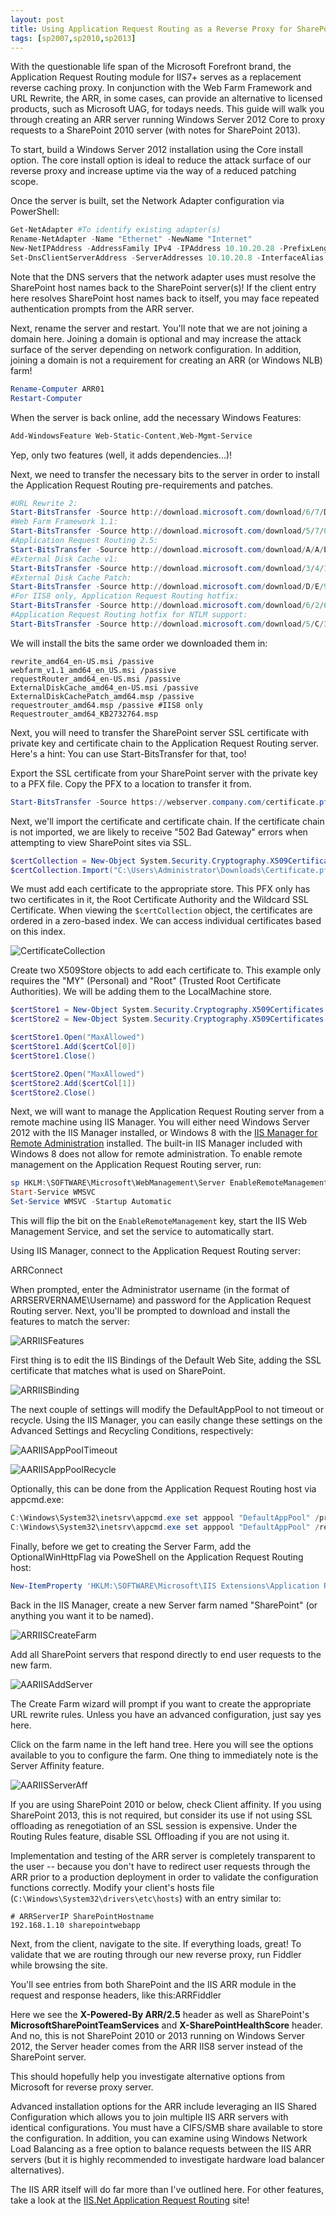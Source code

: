 ```yaml
---
layout: post
title: Using Application Request Routing as a Reverse Proxy for SharePoint
tags: [sp2007,sp2010,sp2013]
---
```


With the questionable life span of the Microsoft Forefront brand, the Application Request Routing module for IIS7+ serves as a replacement reverse caching proxy.  In conjunction with the Web Farm Framework and URL Rewrite, the ARR, in some cases, can provide an alternative to licensed products, such as Microsoft UAG, for todays needs.  This guide will walk you through creating an ARR server running Windows Server 2012 Core to proxy requests to a SharePoint 2010 server (with notes for SharePoint 2013).

To start, build a Windows Server 2012 installation using the Core install option.  The core install option is ideal to reduce the attack surface of our reverse proxy and increase uptime via the way of a reduced patching scope.

Once the server is built, set the Network Adapter configuration via PowerShell:

```powershell
Get-NetAdapter #To identify existing adapter(s)
Rename-NetAdapter -Name "Ethernet" -NewName "Internet"
New-NetIPAddress -AddressFamily IPv4 -IPAddress 10.10.20.28 -PrefixLength 24 -DefaultGateway 10.10.20.1 -InterfaceAlias "Internet"
Set-DnsClientServerAddress -ServerAddresses 10.10.20.8 -InterfaceAlias "Internet"
```

Note that the DNS servers that the network adapter uses must resolve the SharePoint host names back to the SharePoint server(s)!  If the client entry here resolves SharePoint host names back to itself, you may face repeated authentication prompts from the ARR server.

Next, rename the server and restart.  You'll note that we are not joining a domain here.  Joining a domain is optional and may increase the attack surface of the server depending on network configuration.  In addition, joining a domain is not a requirement for creating an ARR (or Windows NLB) farm!

```powershell
Rename-Computer ARR01
Restart-Computer
```

When the server is back online, add the necessary Windows Features:

```powershell
Add-WindowsFeature Web-Static-Content,Web-Mgmt-Service
```

Yep, only two features (well, it adds dependencies...)!

Next, we need to transfer the necessary bits to the server in order to install the Application Request Routing pre-requirements and patches.

```powershell
#URL Rewrite 2:
Start-BitsTransfer -Source http://download.microsoft.com/download/6/7/D/67D80164-7DD0-48AF-86E3-DE7A182D6815/rewrite_amd64_en-US.msi
#Web Farm Framework 1.1:
Start-BitsTransfer -Source http://download.microsoft.com/download/5/7/0/57065640-4665-4980-A2F1-4D5940B577B0/webfarm_v1.1_amd64_en_US.msi
#Application Request Routing 2.5:
Start-BitsTransfer -Source http://download.microsoft.com/download/A/A/E/AAE77C2B-ED2D-4EE1-9AF7-D29E89EA623D/requestRouter_amd64_en-US.msi
#External Disk Cache v1:
Start-BitsTransfer -Source http://download.microsoft.com/download/3/4/1/3415F3F9-5698-44FE-A072-D4AF09728390/ExternalDiskCache_amd64_en-US.msi
#External Disk Cache Patch:
Start-BitsTransfer -Source http://download.microsoft.com/download/D/E/9/DE90D9BD-B61C-43F5-8B80-90FDC0B06144/ExternalDiskCachePatch_amd64.msp
#For IIS8 only, Application Request Routing hotfix:
Start-BitsTransfer -Source http://download.microsoft.com/download/6/2/6/6260674B-A3CA-434D-A538-561087EB5D04/requestrouter_amd64.msp
#Application Request Routing hotfix for NTLM support:
Start-BitsTransfer -Source http://download.microsoft.com/download/5/C/3/5C3FFDA4-7A8F-4065-9B4C-327D87569707/requestrouter_amd64_KB2732764.msp
```

We will install the bits the same order we downloaded them in:

```text
rewrite_amd64_en-US.msi /passive
webfarm_v1.1_amd64_en_US.msi /passive
requestRouter_amd64_en-US.msi /passive
ExternalDiskCache_amd64_en-US.msi /passive
ExternalDiskCachePatch_amd64.msp /passive
requestrouter_amd64.msp /passive #IIS8 only
Requestrouter_amd64_KB2732764.msp
```

Next, you will need to transfer the SharePoint server SSL certificate with private key and certificate chain to the Application Request Routing server.  Here's a hint: You can use Start-BitsTransfer for that, too!

Export the SSL certificate from your SharePoint server with the private key to a PFX file.  Copy the PFX to a location to transfer it from.

```powershell
Start-BitsTransfer -Source https://webserver.company.com/certificate.pfx
```

Next, we'll import the certificate and certificate chain.  If the certificate chain is not imported, we are likely to receive "502 Bad Gateway" errors when attempting to view SharePoint sites via SSL.

```powershell
$certCollection = New-Object System.Security.Cryptography.X509Certificates.X509Certificate2Collection
$certCollection.Import("C:\Users\Administrator\Downloads\Certificate.pfx","SecretPassword",[System.Security.Cryptography.X509Certificates.X509KeyStorageFlags]"PersistKeySet,MachineKeySet")
```

We must add each certificate to the appropriate store.  This PFX only has two certificates in it, the Root Certificate Authority and the Wildcard SSL Certificate.  When viewing the `$certCollection` object, the certificates are ordered in a zero-based index.  We can access individual certificates based on this index.

![CertificateCollection](/assets/images/2013/05/CertificateCollection.png)

Create two X509Store objects to add each certificate to.  This example only requires the "MY" (Personal) and "Root" (Trusted Root Certificate Authorities).  We will be adding them to the LocalMachine store.

```powershell
$certStore1 = New-Object System.Security.Cryptography.X509Certificates.X509Store("Root","LocalMachine")
$certStore2 = New-Object System.Security.Cryptography.X509Certificates.X509Store("My","LocalMachine")

$certStore1.Open("MaxAllowed")
$certStore1.Add($certCol[0])
$certStore1.Close()

$certStore2.Open("MaxAllowed")
$certStore2.Add($certCol[1])
$certStore2.Close()
```

Next, we will want to manage the Application Request Routing server from a remote machine using IIS Manager.  You will either need Windows Server 2012 with the IIS Manager installed, or Windows 8 with the [IIS Manager for Remote Administration](http://www.iis.net/downloads/microsoft/iis-manager) installed.  The built-in IIS Manager included with Windows 8 does not allow for remote administration.  To enable remote management on the Application Request Routing server, run:

```powershell
sp HKLM:\SOFTWARE\Microsoft\WebManagement\Server EnableRemoteManagement -Value 1
Start-Service WMSVC
Set-Service WMSVC -Startup Automatic
```

This will flip the bit on the `EnableRemoteManagement` key, start the IIS Web Management Service, and set the service to automatically start.

Using IIS Manager, connect to the Application Request Routing server:

ARRConnect

When prompted, enter the Administrator username (in the format of ARRSERVERNAME\Username) and password for the Application Request Routing server.  Next, you'll be prompted to download and install the features to match the server:

![ARRIISFeatures](/assets/images/2013/05/ARRIISFeatures.png)

First thing is to edit the IIS Bindings of the Default Web Site, adding the SSL certificate that matches what is used on SharePoint.

![ARRIISBinding](/assets/images/2013/05/ARRIISBinding.png)

The next couple of settings will modify the DefaultAppPool to not timeout or recycle.  Using the IIS Manager, you can easily change these settings on the Advanced Settings and Recycling Conditions, respectively:

![AARIISAppPoolTimeout](/assets/images/2013/05/AARIISAppPoolTimeout.png)

![AARIISAppPoolRecycle](/assets/images/2013/05/AARIISAppPoolRecycle.png)

Optionally, this can be done from the Application Request Routing host via appcmd.exe:

```powershell
C:\Windows\System32\inetsrv\appcmd.exe set apppool "DefaultAppPool" /processModel.idleTimeout:00:00:00 /commit:apphost
C:\Windows\System32\inetsrv\appcmd.exe set apppool "DefaultAppPool" /recycling.periodicRestart.time:00:00:00 /commit:apphost
```

Finally, before we get to creating the Server Farm, add the OptionalWinHttpFlag via PoweShell on the Application Request Routing host:

```powershell
New-ItemProperty 'HKLM:\SOFTWARE\Microsoft\IIS Extensions\Application Request Routing' -Name OptionalWinHttpFlag -Value 72 -PropertyType Dword
```

Back in the IIS Manager, create a new Server farm named "SharePoint" (or anything you want it to be named).

![ARRIISCreateFarm](/assets/images/2013/05/ARRIISCreateFarm.png)

Add all SharePoint servers that respond directly to end user requests to the new farm.

![AARIISAddServer](/assets/images/2013/05/AARIISAddServer.png)

The Create Farm wizard will prompt if you want to create the appropriate URL rewrite rules.  Unless you have an advanced configuration, just say yes here.

Click on the farm name in the left hand tree.  Here you will see the options available to you to configure the farm.  One thing to immediately note is the Server Affinity feature.

![AARIISServerAff](/assets/images/2013/05/AARIISServerAff.png)

If you are using SharePoint 2010 or below, check Client affinity.  If you using SharePoint 2013, this is not required, but consider its use if not using SSL offloading as renegotiation of an SSL session is expensive.  Under the Routing Rules feature, disable SSL Offloading if you are not using it.

Implementation and testing of the ARR server is completely transparent to the user -- because you don't have to redirect user requests through the ARR prior to a production deployment in order to validate the configuration functions correctly.  Modify your client's hosts file (`C:\Windows\System32\drivers\etc\hosts`) with an entry similar to:

```text
# ARRServerIP SharePointHostname
192.168.1.10 sharepointwebapp
```

Next, from the client, navigate to the site.  If everything loads, great!  To validate that we are routing through our new reverse proxy, run Fiddler while browsing the site.

You'll see entries from both SharePoint and the IIS ARR module in the request and response headers, like this:ARRFiddler

Here we see the **X-Powered-By ARR/2.5** header as well as SharePoint's **MicrosoftSharePointTeamServices** and **X-SharePointHealthScore** header.  And no, this is not SharePoint 2010 or 2013 running on Windows Server 2012, the Server header comes from the ARR IIS8 server instead of the SharePoint server.

This should hopefully help you investigate alternative options from Microsoft for reverse proxy server.

Advanced installation options for the ARR include leveraging an IIS Shared Configuration which allows you to join multiple IIS ARR servers with identical configurations.  You must have a CIFS/SMB share available to store the configuration.  In addition, you can examine using Windows Network Load Balancing as a free option to balance requests between the IIS ARR servers (but it is highly recommended to investigate hardware load balancer alternatives).

The IIS ARR itself will do far more than I've outlined here.  For other features, take a look at the [IIS.Net Application Request Routing](http://www.iis.net/downloads/microsoft/application-request-routing) site!
